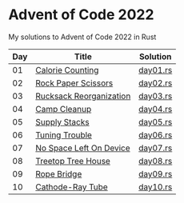 # Advent of Code 2022

My solutions to Advent of Code 2022 in Rust

| Day | Title                                                          | Solution                           |
| --- | -------------------------------------------------------------- | ---------------------------------- |
| 01  | [Calorie Counting](https://adventofcode.com/2022/day/1)        | [day01.rs](src/solutions/day01.rs) |
| 02  | [Rock Paper Scissors](https://adventofcode.com/2022/day/2)     | [day02.rs](src/solutions/day02.rs) |
| 03  | [Rucksack Reorganization](https://adventofcode.com/2022/day/3) | [day03.rs](src/solutions/day03.rs) |
| 04  | [Camp Cleanup](https://adventofcode.com/2022/day/4)            | [day04.rs](src/solutions/day04.rs) |
| 05  | [Supply Stacks](https://adventofcode.com/2022/day/5)           | [day05.rs](src/solutions/day05.rs) |
| 06  | [Tuning Trouble](https://adventofcode.com/2022/day/6)          | [day06.rs](src/solutions/day06.rs) |
| 07  | [No Space Left On Device](https://adventofcode.com/2022/day/7) | [day07.rs](src/solutions/day07.rs) |
| 08  | [Treetop Tree House](https://adventofcode.com/2022/day/8)      | [day08.rs](src/solutions/day08.rs) |
| 09  | [Rope Bridge](https://adventofcode.com/2022/day/9)             | [day09.rs](src/solutions/day09.rs) |
| 10  | [Cathode-Ray Tube](https://adventofcode.com/2022/day/10)       | [day10.rs](src/solutions/day10.rs) |
